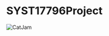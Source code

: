 # SYST17796Project

<img align="left" alt="CatJam" src="https://mczarya.com/media/Cornsnake5010Vxb5j8k82cM9v8887.png" />
